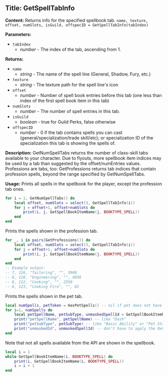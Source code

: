 ## Title: GetSpellTabInfo

**Content:**
Returns info for the specified spellbook tab.
`name, texture, offset, numSlots, isGuild, offspecID = GetSpellTabInfo(tabIndex)`

**Parameters:**
- `tabIndex`
  - *number* - The index of the tab, ascending from 1.

**Returns:**
- `name`
  - *string* - The name of the spell line (General, Shadow, Fury, etc.)
- `texture`
  - *string* - The texture path for the spell line's icon
- `offset`
  - *number* - Number of spell book entries before this tab (one less than index of the first spell book item in this tab)
- `numSlots`
  - *number* - The number of spell entries in this tab.
- `isGuild`
  - *boolean* - true for Guild Perks, false otherwise
- `offspecID`
  - *number* - 0 if the tab contains spells you can cast (general/specialization/trade skill/etc); or specialization ID of the specialization this tab is showing the spells of.

**Description:**
GetNumSpellTabs returns the number of class-skill tabs available to your character.
Due to flyouts, more spellbook item indices may be used by a tab than suggested by the offset/numEntries values.
Professions are tabs, too: GetProfessions returns tab indices that contain profession spells, beyond the range specified by GetNumSpellTabs.

**Usage:**
Prints all spells in the spellbook for the player, except the profession tab ones.
```lua
for i = 1, GetNumSpellTabs() do
    local offset, numSlots = select(3, GetSpellTabInfo(i))
    for j = offset+1, offset+numSlots do
        print(i, j, GetSpellBookItemName(j, BOOKTYPE_SPELL))
    end
end
```

Prints the spells shown in the profession tab.
```lua
for _, i in pairs{GetProfessions()} do
    local offset, numSlots = select(3, GetSpellTabInfo(i))
    for j = offset+1, offset+numSlots do
        print(i, j, GetSpellBookItemName(j, BOOKTYPE_SPELL))
    end
end
-- Example output:
-- 7, 126, "Tailoring", "", 3908
-- 8, 128, "Engineering", "", 4036
-- 6, 122, "Cooking", "", 2550
-- 6, 123, "Cooking Fire", "", 81
```

Prints the spells shown in the pet tab.
```lua
local numSpells, petToken = HasPetSpells() -- nil if pet does not have spellbook, 'petToken' will usually be 'PET'
for i=1, numSpells do
    local petSpellName, petSubType, unmaskedSpellId = GetSpellBookItemName(i,"pet")
    print("petSpellName", petSpellName) -- like "Dash"
    print("petSubType", petSubType) -- like "Basic Ability" or "Pet Stance"
    print("unmaskedId", unmaskedSpellId) -- don't have to apply the 0xFFFFFF mask like you do for GetSpellBookItemInfo
end
```

Note that not all spells available from the API are shown in the spellbook.
```lua
local i = 1
while GetSpellBookItemName(i, BOOKTYPE_SPELL) do
    print(i, GetSpellBookItemName(i, BOOKTYPE_SPELL))
    i = i + 1
end
```
